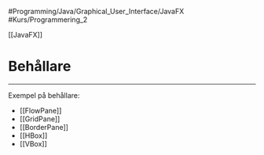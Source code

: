 #Programming/Java/Graphical_User_Interface/JavaFX #Kurs/Programmering_2 

[[JavaFX]]
# Behållare
***

Exempel på behållare:
- [[FlowPane]]
- [[GridPane]]
- [[BorderPane]]
- [[HBox]]
- [[VBox]]